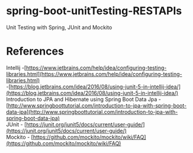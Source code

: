 # spring-boot-unitTesting-RESTAPIs
Unit Testing with Spring, JUnit and Mockito

# References
Intellij -[https://www.jetbrains.com/help/idea/configuring-testing-libraries.html](https://www.jetbrains.com/help/idea/configuring-testing-libraries.html)<br/>
-[https://blog.jetbrains.com/idea/2016/08/using-junit-5-in-intellij-idea/](https://blog.jetbrains.com/idea/2016/08/using-junit-5-in-intellij-idea/)<br/>
Introduction to JPA and Hibernate using Spring Boot Data Jpa -[http://www.springboottutorial.com/introduction-to-jpa-with-spring-boot-data-jpa](http://www.springboottutorial.com/introduction-to-jpa-with-spring-boot-data-jpa)<br/>
JUnit - [https://junit.org/junit5/docs/current/user-guide/](https://junit.org/junit5/docs/current/user-guide/) <br/>
Mockito - [https://github.com/mockito/mockito/wiki/FAQ](https://github.com/mockito/mockito/wiki/FAQ) <br/>
